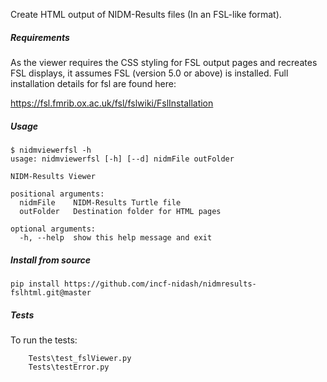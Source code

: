 Create HTML output of NIDM-Results files (In an FSL-like format).

##### Requirements

As the viewer requires the CSS styling for FSL output pages and recreates FSL displays, it assumes FSL (version 5.0 or above) is installed. Full installation details for fsl are found here:

https://fsl.fmrib.ox.ac.uk/fsl/fslwiki/FslInstallation

##### Usage

```
$ nidmviewerfsl -h
usage: nidmviewerfsl [-h] [--d] nidmFile outFolder

NIDM-Results Viewer

positional arguments:
  nidmFile    NIDM-Results Turtle file
  outFolder   Destination folder for HTML pages

optional arguments:
  -h, --help  show this help message and exit
```

##### Install from source
```
pip install https://github.com/incf-nidash/nidmresults-fslhtml.git@master
```

##### Tests
To run the tests:
```
	Tests\test_fslViewer.py
	Tests\testError.py
```
